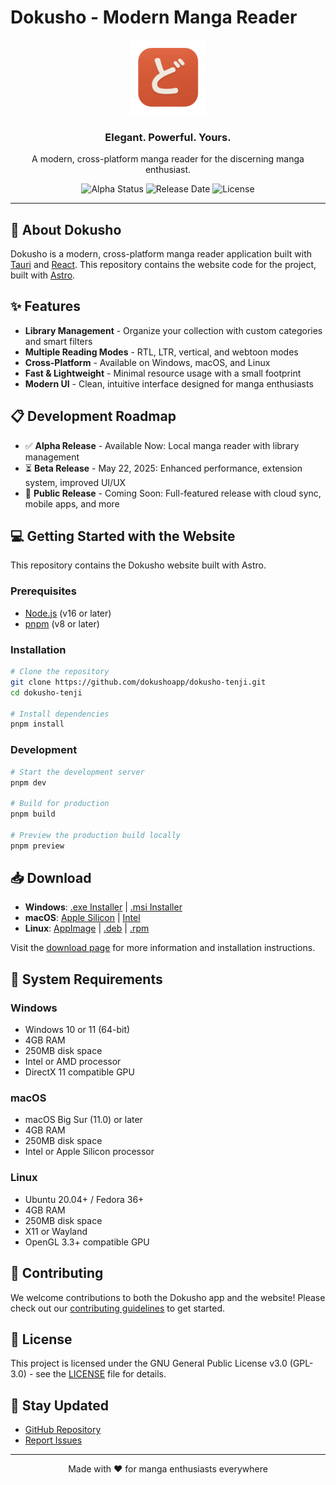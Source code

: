 # Dokusho - Modern Manga Reader

<div align="center">
  <img src="src/images/icon.png" alt="Dokusho Logo" width="120" />
  <h3>Elegant. Powerful. Yours.</h3>
  <p>A modern, cross-platform manga reader for the discerning manga enthusiast.</p>

![Alpha Status](https://img.shields.io/badge/status-alpha-orange)
![Release Date](https://img.shields.io/badge/release-April%202025-blue)
![License](https://img.shields.io/badge/license-GPL--3.0-green)

</div>

---

## 🚀 About Dokusho

Dokusho is a modern, cross-platform manga reader application built with [Tauri](https://tauri.app/) and [React](https://react.dev/). This repository contains the website code for the project, built with [Astro](https://astro.build/).

## ✨ Features

- **Library Management** - Organize your collection with custom categories and smart filters
- **Multiple Reading Modes** - RTL, LTR, vertical, and webtoon modes
- **Cross-Platform** - Available on Windows, macOS, and Linux
- **Fast & Lightweight** - Minimal resource usage with a small footprint
- **Modern UI** - Clean, intuitive interface designed for manga enthusiasts

## 📋 Development Roadmap

- ✅ **Alpha Release** - Available Now: Local manga reader with library management
- ⏳ **Beta Release** - May 22, 2025: Enhanced performance, extension system, improved UI/UX
- 🔮 **Public Release** - Coming Soon: Full-featured release with cloud sync, mobile apps, and more

## 💻 Getting Started with the Website

This repository contains the Dokusho website built with Astro.

### Prerequisites

- [Node.js](https://nodejs.org/) (v16 or later)
- [pnpm](https://pnpm.io/) (v8 or later)

### Installation

```bash
# Clone the repository
git clone https://github.com/dokushoapp/dokusho-tenji.git
cd dokusho-tenji

# Install dependencies
pnpm install
```

### Development

```bash
# Start the development server
pnpm dev

# Build for production
pnpm build

# Preview the production build locally
pnpm preview
```

## 📥 Download

- **Windows**: [.exe Installer](https://github.com/DokushoApp/dokusho/releases/download/v0.1.0/dokusho_0.1.0_x64-setup.exe) | [.msi Installer](https://github.com/DokushoApp/dokusho/releases/download/v0.1.0/dokusho_0.1.0_x64_en-US.msi)
- **macOS**: [Apple Silicon](https://github.com/DokushoApp/dokusho/releases/download/v0.1.0/dokusho_0.1.0_aarch64.dmg) | [Intel](https://github.com/DokushoApp/dokusho/releases/download/v0.1.0/dokusho_0.1.0_x64.dmg)
- **Linux**: [AppImage](https://github.com/DokushoApp/dokusho/releases/download/v0.1.0/dokusho_0.1.0_amd64.AppImage) | [.deb](https://github.com/DokushoApp/dokusho/releases/download/v0.1.0/dokusho_0.1.0_amd64.deb) | [.rpm](https://github.com/DokushoApp/dokusho/releases/download/v0.1.0/dokusho-0.1.0-1.x86_64.rpm)

Visit the [download page](https://dokusho.app/download) for more information and installation instructions.

## 🧰 System Requirements

### Windows
- Windows 10 or 11 (64-bit)
- 4GB RAM
- 250MB disk space
- Intel or AMD processor
- DirectX 11 compatible GPU

### macOS
- macOS Big Sur (11.0) or later
- 4GB RAM
- 250MB disk space
- Intel or Apple Silicon processor

### Linux
- Ubuntu 20.04+ / Fedora 36+
- 4GB RAM
- 250MB disk space
- X11 or Wayland
- OpenGL 3.3+ compatible GPU

## 🤝 Contributing

We welcome contributions to both the Dokusho app and the website! Please check out our [contributing guidelines](https://github.com/dokushoapp/dokusho/blob/main/CONTRIBUTING.md) to get started.

## 📄 License

This project is licensed under the GNU General Public License v3.0 (GPL-3.0) - see the [LICENSE](LICENSE) file for details.

## 📢 Stay Updated

- [GitHub Repository](https://github.com/dokushoapp/dokusho)
- [Report Issues](https://github.com/dokushoapp/dokusho/issues)

---

<div align="center">
  <p>Made with ❤️ for manga enthusiasts everywhere</p>
</div>